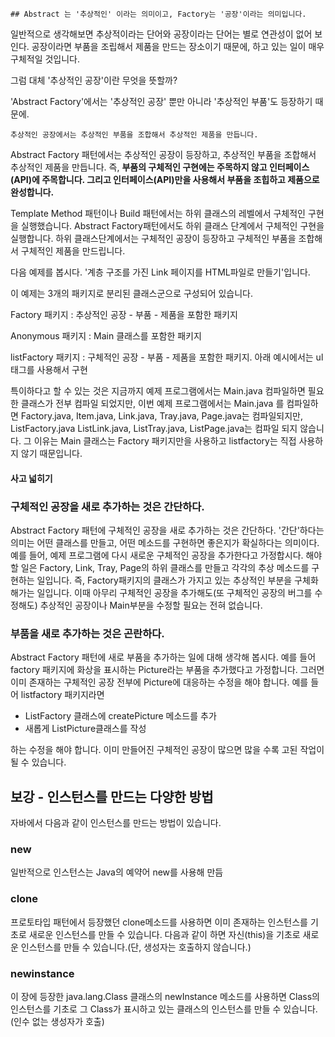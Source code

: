     ## Abstract 는 '추상적인' 이라는 의미이고, Factory는 '공장'이라는 의미입니다.

일반적으로 생각해보면 추상적이라는 단어와 공장이라는 단어는 별로 연관성이 없어 보인다. 공장이라면 부품을 조립해서 제품을 만드는 장소이기 때문에, 하고 있는 일이 매우 구체적일 것입니다.

그럼 대체 '추상적인 공장'이란 무엇을 뜻할까?

'Abstract Factory'에서는 '추상적인 공장' 뿐만 아니라 '추상적인 부품'도 등장하기 때문에.

`추상적인 공장에서는 추상적인 부품을 조합해서 추상적인 제품을 만듭니다.`



Abstract Factory 패턴에서는 추상적인 공장이 등장하고, 추상적인 부품을 조합해서 추상적인 제품을 만듭니다. 즉, **부품의 구체적인 구현에는 주목하지 않고 인터페이스(API)에 주목합니다. 그리고 인터페이스(API)만을 사용해서 부품을 조힙하고 제품으로 완성합니다.**



Template Method 패턴이나 Build 패턴에서는 하위 클래스의 레벨에서 구체적인 구현을 실행했습니다. Abstract Factory패턴에서도 하위 클래스 단계에서 구체적인 구현을 실행합니다. 하위 클래스단계에서는 구체적인 공장이 등장하고 구체적인 부품을 조합해서 구체적인 제품을 만드립니다.



다음 예제를 봅시다. '계층 구조를 가진 Link 페이지를 HTML파일로 만들기'입니다.

이 예제는 3개의 패키지로 분리된 클래스군으로 구성되어 있습니다.

Factory 패키지 : 추상적인 공장 - 부품 - 제품을 포함한 패키지

Anonymous 패키지 : Main 클래스를 포함한 패키지

listFactory 패키지 : 구체적인 공장 - 부품 - 제품을 포함한 패키지.
아래 예시에서는 ul 태그를 사용해서 구현

특이하다고 할 수 있는 것은 지금까지 예제 프로그램에서는 Main.java 컴파일하면 필요한 클래스가 전부 컴파일 되었지만, 이번 예제 프로그램에서는 Main.java 를 컴파일하면 Factory.java, Item.java, Link.java, Tray.java, Page.java는 컴파일되지만, ListFactory.java ListLink.java, ListTray.java, ListPage.java는 컴파일 되지 않습니다. 그 이유는 Main 클래스는 Factory 패키지만을 사용하고 listfactory는 직접 사용하지 않기 때문입니다.



#### 사고 넓히기

### 구체적인 공장을 새로 추가하는 것은 간단하다.

Abstract Factory 패턴에 구체적인 공장을 새로 추가하는 것은 간단하다. '간단'하다는 의미는 어떤 클래스를 만들고, 어떤 메소드를 구현하면 좋은지가 확실하다는 의미이다. 예를 들어, 예제 프로그램에 다시 새로운 구체적인 공장을 추가한다고 가정합시다. 해야 할 일은 Factory, Link, Tray, Page의 하위 클래스를 만들고 각각의 추상 메소드를 구현하는 일입니다. 즉, Factory패키지의 클래스가 가지고 있는 추상적인 부분을 구체화 해가는 일입니다. 이때 아무리 구체적인 공장을 추가해도(또 구체적인 공장의 버그를 수정해도) 추상적인 공장이나 Main부분을 수정할 필요는 전혀 없습니다.

### 부품을 새로 추가하는 것은 곤란하다.

Abstract Factory 패턴에 새로 부품을 추가하는 일에 대해 생각해 봅시다. 예를 들어 factory 패키지에 화상을 표시하는 Picture라는 부품을 추가했다고 가정합니다. 그러면 이미 존재하는 구체적인 공장 전부에 Picture에 대응하는 수정을 해야 합니다. 예를 들어 listfactory 패키지라면 

- ListFactory 클래스에 createPicture 메소드를 추가
- 새롭게 ListPicture클래스를 작성

하는 수정을 해야 합니다. 이미 만들어진 구체적인 공장이 많으면 많을 수록 고된 작업이 될 수 있습니다.



## 보강 - 인스턴스를 만드는 다양한 방법



자바에서 다음과 같이 인스턴스를 만드는 방법이 있습니다.

### new

일반적으로 인스턴스는 Java의 예약어 new를 사용해 만듬

### clone

프로토타입 패턴에서 등장했던 clone메소드를 사용하면 이미 존재하는 인스턴스를 기초로 새로운 인스턴스를 만들 수 있습니다. 다음과 같이 하면 자신(this)을 기초로 새로운 인스턴스를 만들 수 있습니다.(단, 생성자는 호출하지 않습니다.)



### newinstance

이 장에 등장한 java.lang.Class 클래스의 newInstance 메소드를 사용하면 Class의 인스턴스를 기초로 그 Class가 표시하고 있는 클래스의 인스턴스를 만들 수 있습니다.(인수 없는 생성자가 호출)
